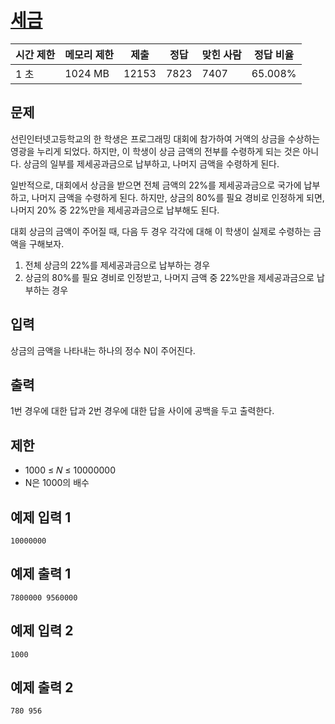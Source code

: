 # [세금](https://www.acmicpc.net/problem/20492)

| 시간 제한 | 메모리 제한 | 제출 | 정답 | 맞힌 사람 | 정답 비율 |
| --- | --- | --- | --- | --- | --- |
| 1 초 | 1024 MB | 12153 | 7823 | 7407 | 65.008% |

## 문제

선린인터넷고등학교의 한 학생은 프로그래밍 대회에 참가하여 거액의 상금을 수상하는 영광을 누리게 되었다. 하지만, 이 학생이 상금 금액의 전부를 수령하게 되는 것은 아니다. 상금의 일부를 제세공과금으로 납부하고, 나머지 금액을 수령하게 된다.

일반적으로, 대회에서 상금을 받으면 전체 금액의 22%를 제세공과금으로 국가에 납부하고, 나머지 금액을 수령하게 된다. 하지만, 상금의 80%를 필요 경비로 인정하게 되면, 나머지 20% 중 22%만을 제세공과금으로 납부해도 된다.

대회 상금의 금액이 주어질 때, 다음 두 경우 각각에 대해 이 학생이 실제로 수령하는 금액을 구해보자.

1. 전체 상금의 22%를 제세공과금으로 납부하는 경우
2. 상금의 80%를 필요 경비로 인정받고, 나머지 금액 중 22%만을 제세공과금으로 납부하는 경우

## 입력

상금의 금액을 나타내는 하나의 정수 N이 주어진다.

## 출력

1번 경우에 대한 답과 2번 경우에 대한 답을 사이에 공백을 두고 출력한다.

## 제한

- 1000 ≤ 𝑁 ≤ 10000000
- N은 1000의 배수

## 예제 입력 1

```
10000000

```

## 예제 출력 1

```
7800000 9560000

```

## 예제 입력 2

```
1000

```

## 예제 출력 2

```
780 956
```
